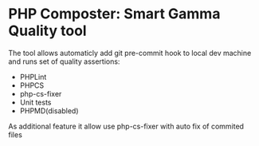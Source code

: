 # PHP Composter: Smart Gamma Quality tool

The tool allows automaticly add git pre-commit hook to local dev machine and runs set of quality assertions:

- PHPLint
- PHPCS
- php-cs-fixer
- Unit tests
- PHPMD(disabled)

As additional feature it allow use php-cs-fixer with auto fix of commited files



